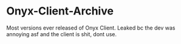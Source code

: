 # Onyx-Client-Archive
Most versions ever released of Onyx Client. Leaked bc the dev was annoying asf and the client is shit, dont use.
